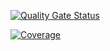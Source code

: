 [![Quality Gate Status](https://sonarcloud.io/api/project_badges/measure?project=Tech-Challenge-7SOAT_kitchen&metric=alert_status)](https://sonarcloud.io/summary/new_code?id=Tech-Challenge-7SOAT_kitchen)

[![Coverage](https://sonarcloud.io/api/project_badges/measure?project=Tech-Challenge-7SOAT_kitchen&metric=coverage)](https://sonarcloud.io/summary/new_code?id=Tech-Challenge-7SOAT_kitchen)

